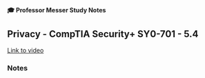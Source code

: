 #### 🎓 Professor Messer Study Notes

##  Privacy - CompTIA Security+ SY0-701 - 5.4

[Link to video](https://youtu.be/WGXrbAh0LUI?si=RtmG-wVGw11r2k9u)

### Notes


